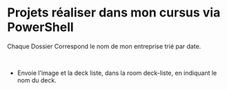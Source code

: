 # Projets réaliser dans mon cursus via PowerShell

Chaque Dossier Correspond le nom de mon entreprise trié par date.

<br>

* Envoie l'image et la deck liste, dans la room deck-liste, en indiquant le nom du deck. 
